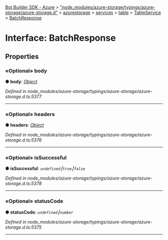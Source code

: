 [Bot Builder SDK - Azure](../README.md) > ["node_modules/azure-storage/typings/azure-storage/azure-storage.d"](../modules/_node_modules_azure_storage_typings_azure_storage_azure_storage_d_.md) > [azurestorage](../modules/_node_modules_azure_storage_typings_azure_storage_azure_storage_d_.azurestorage.md) > [services](../modules/_node_modules_azure_storage_typings_azure_storage_azure_storage_d_.azurestorage.services.md) > [table](../modules/_node_modules_azure_storage_typings_azure_storage_azure_storage_d_.azurestorage.services.table.md) > [TableService](../modules/_node_modules_azure_storage_typings_azure_storage_azure_storage_d_.azurestorage.services.table.tableservice.md) > [BatchResponse](../interfaces/_node_modules_azure_storage_typings_azure_storage_azure_storage_d_.azurestorage.services.table.tableservice.batchresponse.md)



# Interface: BatchResponse


## Properties
<a id="body"></a>

### «Optional» body

**●  body**:  *[Object](_node_modules__types_node_index_d_.nodejs.global.md#object)* 

*Defined in node_modules/azure-storage/typings/azure-storage/azure-storage.d.ts:5377*





___

<a id="headers"></a>

### «Optional» headers

**●  headers**:  *[Object](_node_modules__types_node_index_d_.nodejs.global.md#object)* 

*Defined in node_modules/azure-storage/typings/azure-storage/azure-storage.d.ts:5376*





___

<a id="issuccessful"></a>

### «Optional» isSuccessful

**●  isSuccessful**:  *`undefined`⎮`true`⎮`false`* 

*Defined in node_modules/azure-storage/typings/azure-storage/azure-storage.d.ts:5378*





___

<a id="statuscode"></a>

### «Optional» statusCode

**●  statusCode**:  *`undefined`⎮`number`* 

*Defined in node_modules/azure-storage/typings/azure-storage/azure-storage.d.ts:5375*





___


